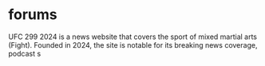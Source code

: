 # forums
UFC 299 2024 is a news website that covers the sport of mixed martial arts (Fight). Founded in 2024, the site is notable for its breaking news coverage, podcast s
